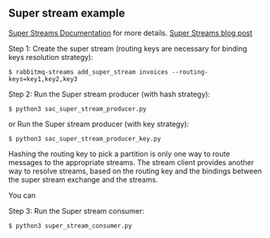 Super stream example
---

[Super Streams Documentation](https://www.rabbitmq.com/streams.html#super-streams) for more details.
[Super Streams blog post](https://blog.rabbitmq.com/posts/2022/07/rabbitmq-3-11-feature-preview-super-streams)


Step 1: Create the super stream (routing keys are necessary for binding keys resolution strategy):

    $ rabbitmq-streams add_super_stream invoices --routing-keys=key1,key2,key3


Step 2: Run the Super stream producer (with hash strategy):

    $ python3 sac_super_stream_producer.py

or Run the Super stream producer (with key strategy):

    $ python3 sac_super_stream_producer_key.py

Hashing the routing key to pick a partition is only one way to route messages to the appropriate streams. 
The stream client provides another way to resolve streams, based on the routing key and the bindings between the super stream exchange and the streams.

You can

Step 3: Run the Super stream consumer:

    $ python3 super_stream_consumer.py

